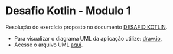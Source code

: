 # Desafio Kotlin - Modulo 1

Resolução do exercício proposto no documento [DESAFIO KOTLIN](https://github.com/rodrigofelipejr/DH-Aula13-DesafioKotlin/blob/feature/refactoring/file/AULA%2013%20-%20DESAFIO%20KOTLIN%20-%20EXERC%C3%8DCIO.docx.pdf). 

- Para visualizar o diagrama UML da aplicação utilize:  [draw.io](https://www.draw.io/), 
- Acesse o arquivo UML [aqui](https://github.com/rodrigofelipejr/DH-Aula13-DesafioKotlin/tree/feature/refactoring/uml).